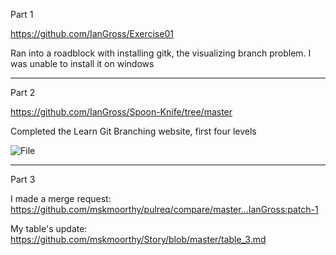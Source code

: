 Part 1

https://github.com/IanGross/Exercise01

Ran into a roadblock with installing gitk, the visualizing branch problem. I was unable to install it on windows

---------------

Part 2

https://github.com/IanGross/Spoon-Knife/tree/master


Completed the Learn Git Branching website, first four levels

![File](http://i.xomf.com/gnwzpa.png)

-------------

Part 3

I made a merge request: https://github.com/mskmoorthy/pulreq/compare/master...IanGross:patch-1



My table's update: https://github.com/mskmoorthy/Story/blob/master/table_3.md
